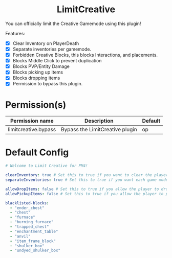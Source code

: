 <h1 align="center">LimitCreative</h1>
You can officially limit the Creative Gamemode using this plugin!

Features:

- [x] Clear Inventory on PlayerDeath
- [x] Separate inventories per gamemode.
- [x] Forbidden Creative Blocks, this blocks Interactions, and placements.
- [x] Blocks Middle Click to prevent duplication
- [x] Blocks PVP/Entity Damage
- [x] Blocks picking up items
- [x] Blocks dropping items
- [x] Permission to bypass this plugin.

# Permission(s)

| Permission name      | Description                     | Default |
|----------------------|---------------------------------|---------|
| limitcreative.bypass | Bypass the LimitCreative plugin | op      |


# Default Config

```yaml
# Welcome to Limit Creative for PM4!

clearInventory: true # Set this to true if you want to clear the player inventory before death or switching gamemodes.
separateInventories: true # Set this to true if you want each game mode to have a separate inventory

allowDropItems: false # Set this to true if you allow the player to drop items in Creative.
allowPickupItems: false # Set this to true if you allow the player to pick up items in Creative.

blacklisted-blocks:
  - "ender_chest"
  - "chest"
  - "furnace"
  - "burning_furnace"
  - "trapped_chest"
  - "enchantment_table"
  - "anvil"
  - "item_frame_block"
  - "shulker_box"
  - "undyed_shulker_box"

```